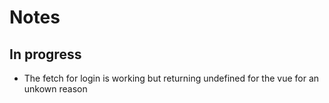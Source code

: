 # Notes

## In progress

- The fetch for login is working but returning undefined for the vue for an unkown reason
